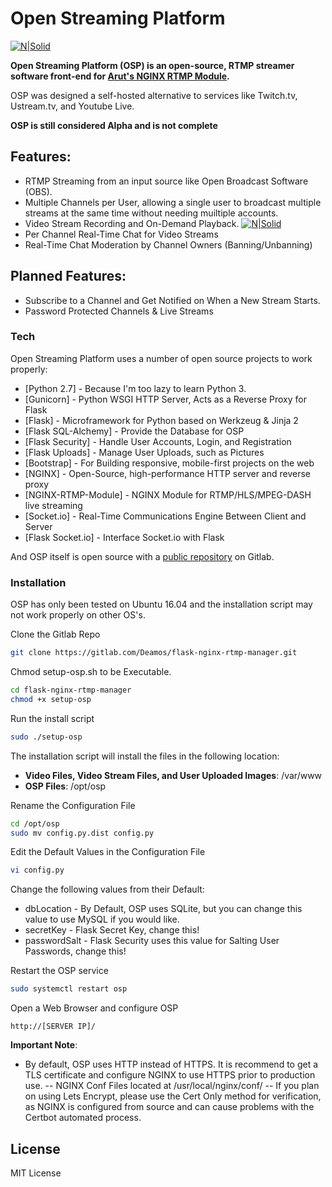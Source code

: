 # Open Streaming Platform

[![N|Solid](https://i.imgur.com/iKfwtyS.jpg)](https://i.imgur.com/4RV5IXH.jpg)

**Open Streaming Platform (OSP) is an open-source, RTMP streamer software front-end for [Arut's NGINX RTMP Module](https://github.com/arut/nginx-rtmp-module).**

OSP was designed a self-hosted alternative to services like Twitch.tv, Ustream.tv, and Youtube Live.

**OSP is still considered Alpha and is not complete**

## Features:
 - RTMP Streaming from an input source like Open Broadcast Software (OBS).
 - Multiple Channels per User, allowing a single user to broadcast multiple streams at the same time without needing muiltiple accounts.
 - Video Stream Recording and On-Demand Playback. [![N|Solid](https://i.imgur.com/4RV5IXH.jpg)](https://i.imgur.com/4RV5IXH.jpg)
 - Per Channel Real-Time Chat for Video Streams
 - Real-Time Chat Moderation by Channel Owners (Banning/Unbanning)

## Planned Features:
 - Subscribe to a Channel and Get Notified on When a New Stream Starts.
 - Password Protected Channels & Live Streams

### Tech

Open Streaming Platform uses a number of open source projects to work properly:

* [Python 2.7] - Because I'm too lazy to learn Python 3.
* [Gunicorn] - Python WSGI HTTP Server, Acts as a Reverse Proxy for Flask
* [Flask] - Microframework for Python based on Werkzeug & Jinja 2
* [Flask SQL-Alchemy] - Provide the Database for OSP
* [Flask Security] - Handle User Accounts, Login, and Registration
* [Flask Uploads] - Manage User Uploads, such as Pictures
* [Bootstrap] - For Building responsive, mobile-first projects on the web 
* [NGINX] - Open-Source, high-performance HTTP server and reverse proxy
* [NGINX-RTMP-Module] - NGINX Module for RTMP/HLS/MPEG-DASH live streaming
* [Socket.io] - Real-Time Communications Engine Between Client and Server
* [Flask Socket.io] - Interface Socket.io with Flask

And OSP itself is open source with a [public repository](https://gitlab.com/Deamos/flask-nginx-rtmp-manager) on Gitlab.

### Installation
OSP has only been tested on Ubuntu 16.04 and the installation script may not work properly on other OS's.

Clone the Gitlab Repo
```sh
git clone https://gitlab.com/Deamos/flask-nginx-rtmp-manager.git 
```
Chmod setup-osp.sh to be Executable.
```sh
cd flask-nginx-rtmp-manager
chmod +x setup-osp
```
Run the install script
```sh
sudo ./setup-osp
```

The installation script will install the files in the following location:
* **Video Files, Video Stream Files, and User Uploaded Images**: /var/www
* **OSP Files**: /opt/osp

Rename the Configuration File
```sh
cd /opt/osp
sudo mv config.py.dist config.py
```
Edit the Default Values in the Configuration File
```sh
vi config.py
```
Change the following values from their Default:
* dbLocation - By Default, OSP uses SQLite, but you can change this value to use MySQL if you would like.
* secretKey - Flask Secret Key, change this!
* passwordSalt - Flask Security uses this value for Salting User Passwords, change this!

Restart the OSP service
```sh
sudo systemctl restart osp
```
Open a Web Browser and configure OSP
```
http://[SERVER IP]/
```

**Important Note**: 
- By default, OSP uses HTTP instead of HTTPS.  It is recommend to get a TLS certificate and configure NGINX to use HTTPS prior to production use.
-- NGINX Conf Files located at /usr/local/nginx/conf/
-- If you plan on using Lets Encrypt, please use the Cert Only method for verification, as NGINX is configured from source and can cause problems with the Certbot automated process.

License
----

MIT License
